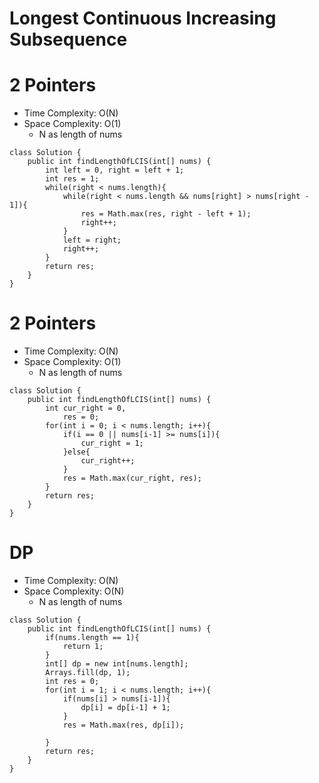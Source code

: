# Longest Continuous Increasing Subsequence

# 2 Pointers

- Time Complexity: O(N)
- Space Complexity: O(1)
  - N as length of nums

```
class Solution {
    public int findLengthOfLCIS(int[] nums) {
        int left = 0, right = left + 1;
        int res = 1;
        while(right < nums.length){
            while(right < nums.length && nums[right] > nums[right - 1]){
                res = Math.max(res, right - left + 1);
                right++;
            }
            left = right;
            right++;
        }
        return res;
    }
}
```

# 2 Pointers

- Time Complexity: O(N)
- Space Complexity: O(1)
  - N as length of nums

```
class Solution {
    public int findLengthOfLCIS(int[] nums) {
        int cur_right = 0,
            res = 0;
        for(int i = 0; i < nums.length; i++){
            if(i == 0 || nums[i-1] >= nums[i]){
                cur_right = 1;
            }else{
                cur_right++;
            }
            res = Math.max(cur_right, res);
        }
        return res;
    }
}
```

# DP

- Time Complexity: O(N)
- Space Complexity: O(N)
  - N as length of nums

```
class Solution {
    public int findLengthOfLCIS(int[] nums) {
        if(nums.length == 1){
            return 1;
        }
        int[] dp = new int[nums.length];
        Arrays.fill(dp, 1);
        int res = 0;
        for(int i = 1; i < nums.length; i++){
            if(nums[i] > nums[i-1]){
                dp[i] = dp[i-1] + 1;
            }
            res = Math.max(res, dp[i]);

        }
        return res;
    }
}
```
